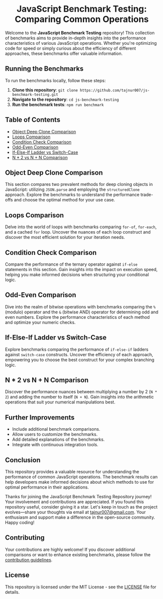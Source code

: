 <div align="center">
  <h1>JavaScript Benchmark Testing: Comparing Common Operations</h1>
</div>

Welcome to the <strong>JavaScript Benchmark Testing</strong> repository! This collection of benchmarks aims to provide in-depth insights into the performance characteristics of various JavaScript operations. Whether you're optimizing code for speed or simply curious about the efficiency of different approaches, these benchmarks offer valuable information.

## Running the Benchmarks

To run the benchmarks locally, follow these steps:

1. **Clone this repository**: `git clone https://github.com/tajnur007/js-benchmark-testing.git`
2. **Navigate to the repository**: `cd js-benchmark-testing`
3. **Run the benchmark tests**: `npm run benchmark`

## Table of Contents

- [Object Deep Clone Comparison](#object-deep-clone-comparison)
- [Loops Comparison](#loops-comparison)
- [Condition Check Comparison](#condition-check-comparison)
- [Odd-Even Comparison](#odd-even-comparison)
- [If-Else-If Ladder vs Switch-Case](#if-else-if-ladder-vs-switch-case)
- [N * 2 vs N + N Comparison](#n--2-vs-n--n-comparison)

## Object Deep Clone Comparison

This section compares two prevalent methods for deep cloning objects in JavaScript: utilizing `JSON.parse` and employing the `structuredClone` approach. Explore the benchmarks to understand the performance trade-offs and choose the optimal method for your use case.

## Loops Comparison

Delve into the world of loops with benchmarks comparing `for-of`, `for-each`, and a cached `for` loop. Uncover the nuances of each loop construct and discover the most efficient solution for your iteration needs.

## Condition Check Comparison

Compare the performance of the ternary operator against `if-else` statements in this section. Gain insights into the impact on execution speed, helping you make informed decisions when structuring your conditional logic.

## Odd-Even Comparison

Dive into the realm of bitwise operations with benchmarks comparing the `%` (modulo) operator and the `&` (bitwise AND) operator for determining odd and even numbers. Explore the performance characteristics of each method and optimize your numeric checks.

## If-Else-If Ladder vs Switch-Case

Explore benchmarks comparing the performance of `if-else-if` ladders against `switch-case` constructs. Uncover the efficiency of each approach, empowering you to choose the best construct for your complex branching logic.

## N * 2 vs N + N Comparison

Discover the performance nuances between multiplying a number by 2 (`N * 2`) and adding the number to itself (`N + N`). Gain insights into the arithmetic operations that suit your numerical manipulations best.

## Further Improvements

- Include additional benchmark comparisons.
- Allow users to customize the benchmarks.
- Add detailed explanations of the benchmarks.
- Integrate with continuous integration tools.

## Conclusion

This repository provides a valuable resource for understanding the performance of common JavaScript operations. The benchmark results can help developers make informed decisions about which methods to use for optimal performance in their applications.

Thanks for joining the JavaScript Benchmark Testing Repository journey! Your involvement and contributions are appreciated. If you found this repository useful, consider giving it a star. Let's keep in touch as the project evolves—share your thoughts via email at <a href='mailto:tajnur007@gmail.com' target='_blank'>tajnur007@gmail.com</a>. Your enthusiasm and support make a difference in the open-source community. Happy coding!

## Contributing

Your contributions are highly welcome! If you discover additional comparisons or want to enhance existing benchmarks, please follow the [contribution guidelines](CONTRIBUTING.md).

## License

This repository is licensed under the MIT License - see the [LICENSE](LICENSE) file for details.
